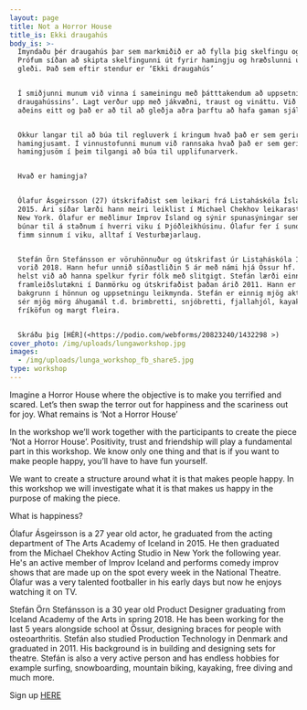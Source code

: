 ```yaml
---
layout: page
title: Not a Horror House
title_is: Ekki draugahús
body_is: >-
  Ímyndaðu þér draugahús þar sem markmiðið er að fylla þig skelfingu og hræðslu.
  Prófum síðan að skipta skelfingunni út fyrir hamingju og hræðslunni út fyrir
  gleði. Það sem eftir stendur er ‘Ekki draugahús’


  Í smiðjunni munum við vinna í sameiningu með þátttakendum að uppsetningu ‘Ekki
  draugahússins’. Lagt verður upp með jákvæðni, traust og vináttu. Við vitum
  aðeins eitt og það er að til að gleðja aðra þarftu að hafa gaman sjálfur.


  Okkur langar til að búa til regluverk í kringum hvað það er sem gerir fólk
  hamingjusamt. Í vinnustofunni munum við rannsaka hvað það er sem gerir okkur
  hamingjusöm í þeim tilgangi að búa til upplifunarverk.


  Hvað er hamingja?


  Ólafur Ásgeirsson (27) útskrifaðist sem leikari frá Listaháskóla Íslands árið
  2015. Ári síðar lærði hann meiri leiklist í Michael Chekhov leikarastúdíóinu í
  New York. Ólafur er meðlimur Improv Ísland og sýnir spunasýningar sem eru
  búnar til á staðnum í hverri viku í Þjóðleikhúsinu. Ólafur fer í sund a.m.k.
  fimm sinnum í viku, alltaf í Vesturbæjarlaug.


  Stefán Örn Stefánsson er vöruhönnuður og útskrifast úr Listaháskóla Íslands
  vorið 2018. Hann hefur unnið síðastliðin 5 ár með námi hjá Össur hf. og unnið
  helst við að hanna spelkur fyrir fólk með slitgigt. Stefán lærði einnig
  framleiðslutækni í Danmörku og útskrifaðist þaðan árið 2011. Hann er með
  bakgrunn í hönnun og uppsetningu leikmynda. Stefán er einnig mjög aktívur og á
  sér mjög mörg áhugamál t.d. brimbretti, snjóbretti, fjallahjól, kayak,
  fríköfun og margt fleira.


  Skráðu þig [HÉR](<https://podio.com/webforms/20823240/1432298 >)
cover_photo: /img/uploads/lungaworkshop.jpg
images:
  - /img/uploads/lunga_workshop_fb_share5.jpg
type: workshop
---
```

Imagine a Horror House where the objective is to make you terrified and scared. Let’s then swap the terror out for happiness and the scariness out for joy. What remains is ‘Not a Horror House’

In the workshop we’ll work together with the participants to create the piece ‘Not a Horror House’. Positivity, trust and friendship will play a fundamental part in this workshop. We know only one thing and that is if you want to make people happy, you’ll have to have fun yourself.

We want to create a structure around what it is that makes people happy. In this workshop we will investigate what it is that makes us happy in the purpose of making the piece.

What is happiness?

Ólafur Ásgeirsson is a 27 year old actor, he graduated from the acting department of The Arts Academy of Iceland in 2015. He then graduated from the Michael Chekhov Acting Studio in New York the following year. He's an active member of Improv Iceland and performs comedy improv shows that are made up on the spot every week in the National Theatre. Ólafur was a very talented footballer in his early days but now he enjoys watching it on TV.

Stefán Örn Stefánsson is a 30 year old Product Designer graduating from Iceland Academy of the Arts in spring 2018. He has been working for the last 5 years alongside school at Össur, designing braces for people with osteoarthritis. Stefán also studied Production Technology in Denmark and graduated in 2011. His background is in building and designing sets for theatre. Stefán is also a very active person and has endless hobbies for example surfing, snowboarding, mountain biking, kayaking, free diving and much more.

Sign up [HERE](<https://podio.com/webforms/20823240/1432298 >)

